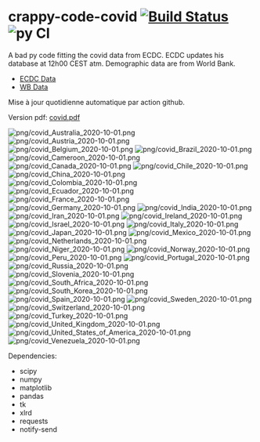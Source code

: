 # crappy-code-covid [![Build Status](https://cloud.drone.io/api/badges/a-lemonnier/crappy-code-covid/status.svg)](https://cloud.drone.io/a-lemonnier/crappy-code-covid) ![py CI](https://github.com/a-lemonnier/crappy-code-covid/workflows/py%20CI/badge.svg)
 
A bad py code fitting the covid data from ECDC. ECDC updates his database at 12h00 CEST atm. Demographic data are from World Bank.
 
- [ECDC Data](https://www.ecdc.europa.eu/en/publications-data/download-todays-data-geographic-distribution-covid-19-cases-worldwide)
- [WB Data](https://data.worldbank.org/indicator/sp.pop.totl)
 
 
Mise à jour quotidienne automatique par action github.
 
Version pdf: [covid.pdf](https://github.com/a-lemonnier/crappy-code-covid/raw/master/covid.pdf)
 
![png/covid_Australia_2020-10-01.png](png/covid_Australia_2020-10-01.png)
![png/covid_Austria_2020-10-01.png](png/covid_Austria_2020-10-01.png)
![png/covid_Belgium_2020-10-01.png](png/covid_Belgium_2020-10-01.png)
![png/covid_Brazil_2020-10-01.png](png/covid_Brazil_2020-10-01.png)
![png/covid_Cameroon_2020-10-01.png](png/covid_Cameroon_2020-10-01.png)
![png/covid_Canada_2020-10-01.png](png/covid_Canada_2020-10-01.png)
![png/covid_Chile_2020-10-01.png](png/covid_Chile_2020-10-01.png)
![png/covid_China_2020-10-01.png](png/covid_China_2020-10-01.png)
![png/covid_Colombia_2020-10-01.png](png/covid_Colombia_2020-10-01.png)
![png/covid_Ecuador_2020-10-01.png](png/covid_Ecuador_2020-10-01.png)
![png/covid_France_2020-10-01.png](png/covid_France_2020-10-01.png)
![png/covid_Germany_2020-10-01.png](png/covid_Germany_2020-10-01.png)
![png/covid_India_2020-10-01.png](png/covid_India_2020-10-01.png)
![png/covid_Iran_2020-10-01.png](png/covid_Iran_2020-10-01.png)
![png/covid_Ireland_2020-10-01.png](png/covid_Ireland_2020-10-01.png)
![png/covid_Israel_2020-10-01.png](png/covid_Israel_2020-10-01.png)
![png/covid_Italy_2020-10-01.png](png/covid_Italy_2020-10-01.png)
![png/covid_Japan_2020-10-01.png](png/covid_Japan_2020-10-01.png)
![png/covid_Mexico_2020-10-01.png](png/covid_Mexico_2020-10-01.png)
![png/covid_Netherlands_2020-10-01.png](png/covid_Netherlands_2020-10-01.png)
![png/covid_Niger_2020-10-01.png](png/covid_Niger_2020-10-01.png)
![png/covid_Norway_2020-10-01.png](png/covid_Norway_2020-10-01.png)
![png/covid_Peru_2020-10-01.png](png/covid_Peru_2020-10-01.png)
![png/covid_Portugal_2020-10-01.png](png/covid_Portugal_2020-10-01.png)
![png/covid_Russia_2020-10-01.png](png/covid_Russia_2020-10-01.png)
![png/covid_Slovenia_2020-10-01.png](png/covid_Slovenia_2020-10-01.png)
![png/covid_South_Africa_2020-10-01.png](png/covid_South_Africa_2020-10-01.png)
![png/covid_South_Korea_2020-10-01.png](png/covid_South_Korea_2020-10-01.png)
![png/covid_Spain_2020-10-01.png](png/covid_Spain_2020-10-01.png)
![png/covid_Sweden_2020-10-01.png](png/covid_Sweden_2020-10-01.png)
![png/covid_Switzerland_2020-10-01.png](png/covid_Switzerland_2020-10-01.png)
![png/covid_Turkey_2020-10-01.png](png/covid_Turkey_2020-10-01.png)
![png/covid_United_Kingdom_2020-10-01.png](png/covid_United_Kingdom_2020-10-01.png)
![png/covid_United_States_of_America_2020-10-01.png](png/covid_United_States_of_America_2020-10-01.png)
![png/covid_Venezuela_2020-10-01.png](png/covid_Venezuela_2020-10-01.png)
 
Dependencies:
- scipy
- numpy
- matplotlib
- pandas
- tk
- xlrd
- requests
- notify-send
